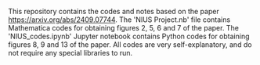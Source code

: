 This repository contains the codes and notes based on the paper https://arxiv.org/abs/2409.07744.
The 'NIUS Project.nb' file contains Mathematica codes for obtaining figures 2, 5, 6 and 7 of the paper.
The 'NIUS_codes.ipynb' Jupyter notebook contains Python codes for obtaining figures 8, 9 and 13 of the paper.
All codes are very self-explanatory, and do not require any special libraries to run.
